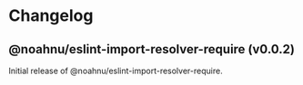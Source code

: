# Changelog

<!-- MONOWEAVE:BELOW -->

## @noahnu/eslint-import-resolver-require (v0.0.2) <a name="0.0.2"></a>

Initial release of @noahnu/eslint-import-resolver-require.

